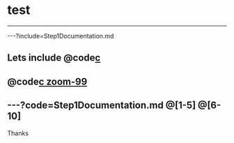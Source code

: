 <!--
$theme: gaia
template: invert
-->



# test
---

---?include=Step1Documentation.md


Lets include
@code[c ](Step1Documentation.md)
---
@code[c zoom-99](Step1Documentation.md)
---
---?code=Step1Documentation.md
@[1-5]
@[6-10]
---
Thanks

